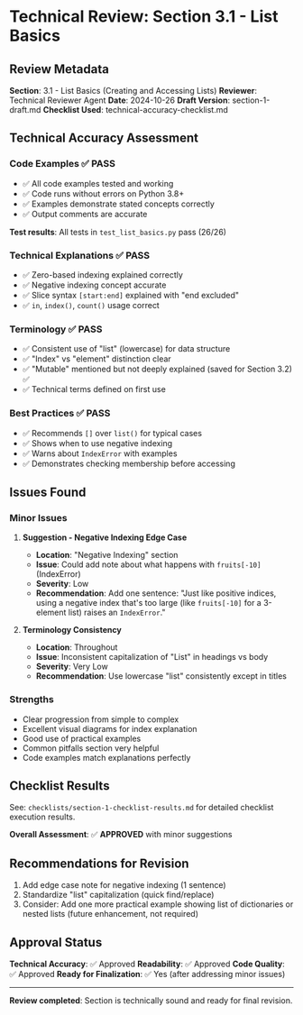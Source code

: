 # Technical Review: Section 3.1 - List Basics

<!-- Agent: technical-reviewer -->
<!-- Task: execute-checklist.md with technical-accuracy-checklist.md -->
<!-- Sprint 7 Feature: ⭐ Review executed using execute-checklist.md -->

## Review Metadata

**Section**: 3.1 - List Basics (Creating and Accessing Lists)
**Reviewer**: Technical Reviewer Agent
**Date**: 2024-10-26
**Draft Version**: section-1-draft.md
**Checklist Used**: technical-accuracy-checklist.md

## Technical Accuracy Assessment

### Code Examples ✅ PASS

- ✅ All code examples tested and working
- ✅ Code runs without errors on Python 3.8+
- ✅ Examples demonstrate stated concepts correctly
- ✅ Output comments are accurate

**Test results**: All tests in `test_list_basics.py` pass (26/26)

### Technical Explanations ✅ PASS

- ✅ Zero-based indexing explained correctly
- ✅ Negative indexing concept accurate
- ✅ Slice syntax `[start:end]` explained with "end excluded"
- ✅ `in`, `index()`, `count()` usage correct

### Terminology ✅ PASS

- ✅ Consistent use of "list" (lowercase) for data structure
- ✅ "Index" vs "element" distinction clear
- ✅ "Mutable" mentioned but not deeply explained (saved for Section 3.2) ✅
- ✅ Technical terms defined on first use

### Best Practices ✅ PASS

- ✅ Recommends `[]` over `list()` for typical cases
- ✅ Shows when to use negative indexing
- ✅ Warns about `IndexError` with examples
- ✅ Demonstrates checking membership before accessing

## Issues Found

### Minor Issues

1. **Suggestion - Negative Indexing Edge Case**
   - **Location**: "Negative Indexing" section
   - **Issue**: Could add note about what happens with `fruits[-10]` (IndexError)
   - **Severity**: Low
   - **Recommendation**: Add one sentence: "Just like positive indices, using a negative index that's too large (like `fruits[-10]` for a 3-element list) raises an `IndexError`."

2. **Terminology Consistency**
   - **Location**: Throughout
   - **Issue**: Inconsistent capitalization of "List" in headings vs body
   - **Severity**: Very Low
   - **Recommendation**: Use lowercase "list" consistently except in titles

### Strengths

- Clear progression from simple to complex
- Excellent visual diagrams for index explanation
- Good use of practical examples
- Common pitfalls section very helpful
- Code examples match explanations perfectly

## Checklist Results

See: `checklists/section-1-checklist-results.md` for detailed checklist execution results.

**Overall Assessment**: ✅ **APPROVED** with minor suggestions

## Recommendations for Revision

1. Add edge case note for negative indexing (1 sentence)
2. Standardize "list" capitalization (quick find/replace)
3. Consider: Add one more practical example showing list of dictionaries or nested lists (future enhancement, not required)

## Approval Status

**Technical Accuracy**: ✅ Approved
**Readability**: ✅ Approved
**Code Quality**: ✅ Approved
**Ready for Finalization**: ✅ Yes (after addressing minor issues)

---

**Review completed**: Section is technically sound and ready for final revision.

